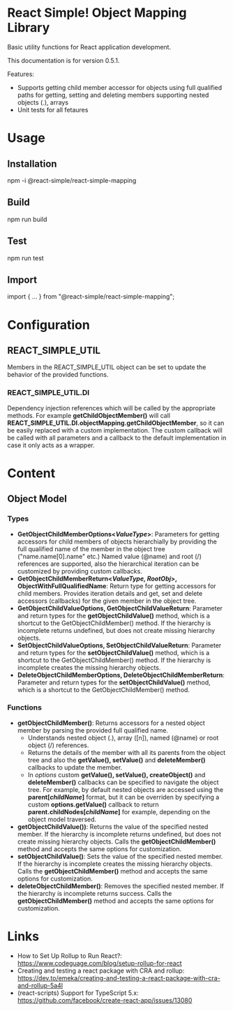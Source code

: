 # React Simple! Object Mapping Library
Basic utility functions for React application development. 

This documentation is for version 0.5.1.

Features:
- Supports getting child member accessor for objects using full qualified paths for getting, setting and deleting members supporting nested objects (.), arrays
- Unit tests for all fetaures

# Usage

## Installation
npm -i @react-simple/react-simple-mapping

## Build
npm run build

## Test
npm run test

## Import
import { ... } from "@react-simple/react-simple-mapping";

# Configuration
## REACT_SIMPLE_UTIL

Members in the REACT_SIMPLE_UTIL object can be set to update the behavior of the provided functions.

### REACT_SIMPLE_UTIL.DI

Dependency injection references which will be called by the appropriate methods. For example **getChildObjectMember()** will 
call **REACT_SIMPLE_UTIL.DI.objectMapping.getChildObjectMember**, so it can be easily replaced with a custom implementation. 
The custom callback will be called with all parameters and a callback to the default implementation in case it only acts as a wrapper.

# Content

## Object Model

### Types
- **GetObjectChildMemberOptions&lt;*ValueType*&gt;**: Parameters for getting accessors for child members of objects hierarchially 
by providing the full qualified name of the member in the object tree ("name.name[0].name" etc.) Named value (@name) and root (/) references are supported, also the hierarchical iteration can be customized by providing custom callbacks.
- **GetObjectChildMemberReturn&lt;*ValueType, RootObj*&gt;, ObjectWithFullQualifiedName**: Return type for getting accessors for child members. 
Provides iteration details and get, set and delete accessors (callbacks) for the given member in the object tree.
- **GetObjectChildValueOptions, GetObjectChildValueReturn**: Parameter and return types for the **getObjectChildValue()** method, 
which is a shortcut to the GetObjectChildMember() method. If the hierarchy is incomplete returns undefined, but does not create missing hierarchy objects.
- **SetObjectChildValueOptions, SetObjectChildValueReturn**: Parameter and return types for the **setObjectChildValue()** method, 
which is a shortcut to the GetObjectChildMember() method. If the hierarchy is incomplete creates the missing hierarchy objects.
- **DeleteObjectChildMemberOptions, DeleteObjectChildMemberReturn**: Parameter and return types for the **setObjectChildValue()** method, 
which is a shortcut to the GetObjectChildMember() method.

### Functions

- **getObjectChildMember()**: Returns accessors for a nested object member by parsing the provided full qualified name.
  - Understands nested object (.), array ([n]), named (@name) or root object (/) references.
  - Returns the details of the member with all its parents from the object tree and also the **getValue(), setValue()** and **deleteMember()** callbacks to update the member.
  - In *options* custom **getValue(), setValue(), createObject()** and **deleteMember()** callbacks can be specified to navigate the object tree. 
  For example, by default nested objects are accessed using the **parent[*childName*]** format, but it can be overriden by specifying a custom **options.getValue()** callback to return **parent.childNodes[*childName*]** for example, depending on the object model traversed.
- **getObjectChildValue())**: Returns the value of the specified nested member. If the hierarchy is incomplete returns undefined, 
but does not create missing hierarchy objects. Calls the **getObjectChildMember()** method and accepts the same options for customization.
- **setObjectChildValue()**: Sets the value of the specified nested member. If the hierarchy is incomplete creates the missing hierarchy objects.
 Calls the **getObjectChildMember()** method and accepts the same options for customization.
- **deleteObjectChildMember()**: Removes the specified nested member. If the hierarchy is incomplete returns success. 
 Calls the **getObjectChildMember()** method and accepts the same options for customization.

# Links

- How to Set Up Rollup to Run React?: https://www.codeguage.com/blog/setup-rollup-for-react
- Creating and testing a react package with CRA and rollup: https://dev.to/emeka/creating-and-testing-a-react-package-with-cra-and-rollup-5a4l
- (react-scripts) Support for TypeScript 5.x: https://github.com/facebook/create-react-app/issues/13080
